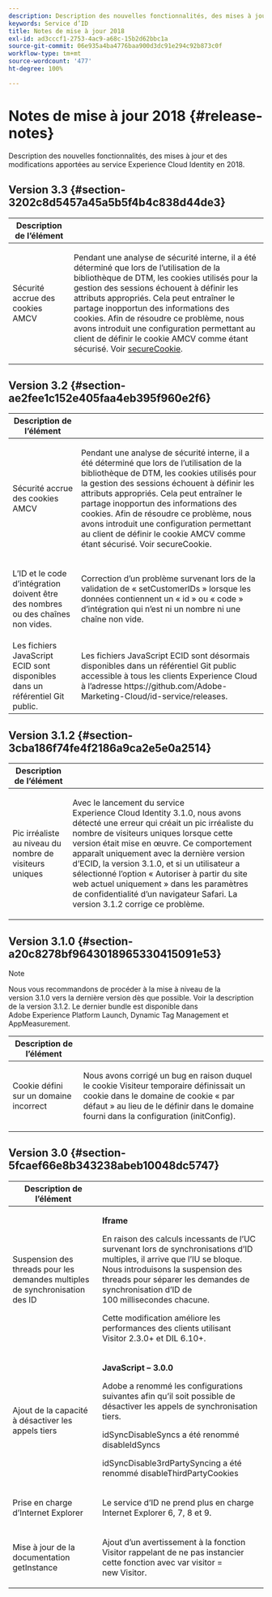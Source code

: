 ```yaml
---
description: Description des nouvelles fonctionnalités, des mises à jour et des modifications apportées au service Experience Cloud Identity en 2018.
keywords: Service d’ID
title: Notes de mise à jour 2018
exl-id: ad3cccf1-2753-4ac9-a68c-15b2d62bbc1a
source-git-commit: 06e935a4ba4776baa900d3dc91e294c92b873c0f
workflow-type: tm+mt
source-wordcount: '477'
ht-degree: 100%

---
```


# Notes de mise à jour 2018 {#release-notes}

Description des nouvelles fonctionnalités, des mises à jour et des modifications apportées au service Experience Cloud Identity en 2018.

## Version 3.3 {#section-3202c8d5457a45a5b5f4b4c838d44de3}

<table id="table_201417BD540E4EE69911AABE9BF77509"> 
 <thead> 
  <tr> 
   <th colname="col1" class="entry"> Description de l’élément </th> 
   <th colname="col2" class="entry"> </th> 
  </tr>
 </thead>
 <tbody> 
  <tr> 
   <td colname="col1"> <p>Sécurité accrue des cookies AMCV </p> </td> 
   <td colname="col2"> <p>Pendant une analyse de sécurité interne, il a été déterminé que lors de l’utilisation de la bibliothèque de DTM, les cookies utilisés pour la gestion des sessions échouent à définir les attributs appropriés. Cela peut entraîner le partage inopportun des informations des cookies. Afin de résoudre ce problème, nous avons introduit une configuration permettant au client de définir le cookie AMCV comme étant sécurisé. Voir <a href="/help/library/function-vars/securecookie.md" format="https" scope="external">secureCookie</a>. </p> </td> 
  </tr> 
 </tbody> 
</table>

## Version 3.2 {#section-ae2fee1c152e405faa4eb395f960e2f6}

<table id="table_6546F5C74E4742E4B5E9793BCEAB66FA"> 
 <thead> 
  <tr> 
   <th colname="col1" class="entry"> Description de l’élément </th> 
   <th colname="col2" class="entry"> </th> 
  </tr>
 </thead>
 <tbody> 
  <tr> 
   <td colname="col1"> <p>Sécurité accrue des cookies AMCV </p> </td> 
   <td colname="col2"> <p>Pendant une analyse de sécurité interne, il a été déterminé que lors de l’utilisation de la bibliothèque de DTM, les cookies utilisés pour la gestion des sessions échouent à définir les attributs appropriés. Cela peut entraîner le partage inopportun des informations des cookies. Afin de résoudre ce problème, nous avons introduit une configuration permettant au client de définir le cookie AMCV comme étant sécurisé. Voir secureCookie. </p> </td> 
  </tr> 
  <tr> 
   <td colname="col1"> <p>L’ID et le code d’intégration doivent être des nombres ou des chaînes non vides. </p> </td> 
   <td colname="col2"> <p>Correction d’un problème survenant lors de la validation de « setCustomerIDs » lorsque les données contiennent un « id » ou « code » d’intégration qui n’est ni un nombre ni une chaîne non vide. </p> </td> 
  </tr> 
  <tr> 
   <td colname="col1"> Les fichiers JavaScript ECID sont disponibles dans un référentiel Git public. </td> 
   <td colname="col2"> Les fichiers JavaScript ECID sont désormais disponibles dans un référentiel Git public accessible à tous les clients Experience Cloud à l’adresse https://github.com/Adobe-Marketing-Cloud/id-service/releases. </td> 
  </tr> 
 </tbody> 
</table>

## Version 3.1.2 {#section-3cba186f74fe4f2186a9ca2e5e0a2514}

<table id="table_9FA4E20C996746A2A4219C9A0F759AD1"> 
 <thead> 
  <tr> 
   <th colname="col1" class="entry"> Description de l’élément </th> 
   <th colname="col2" class="entry"> </th> 
  </tr>
 </thead>
 <tbody> 
  <tr> 
   <td colname="col1"> <p>Pic irréaliste au niveau du nombre de visiteurs uniques </p> </td> 
   <td colname="col2"> <p>Avec le lancement du service Experience Cloud Identity 3.1.0, nous avons détecté une erreur qui créait un pic irréaliste du nombre de visiteurs uniques lorsque cette version était mise en œuvre. Ce comportement apparaît uniquement avec la dernière version d’ECID, la version 3.1.0, et si un utilisateur a sélectionné l’option « Autoriser à partir du site web actuel uniquement » dans les paramètres de confidentialité d’un navigateur Safari. La version 3.1.2 corrige ce problème. </p> </td> 
  </tr> 
 </tbody> 
</table>

## Version 3.1.0 {#section-a20c8278bf9643018965330415091e53}

>[!NOTE]
>
>Nous vous recommandons de procéder à la mise à niveau de la version 3.1.0 vers la dernière version dès que possible. Voir la description de la version 3.1.2. Le dernier bundle est disponible dans Adobe Experience Platform Launch, Dynamic Tag Management et AppMeasurement.

<table id="table_512039AFC4D34038B8F116B71EEEE7F6"> 
 <thead> 
  <tr> 
   <th colname="col1" class="entry"> Description de l’élément </th> 
   <th colname="col2" class="entry"> </th> 
  </tr>
 </thead>
 <tbody> 
  <tr> 
   <td colname="col1"> <p>Cookie défini sur un domaine incorrect </p> </td> 
   <td colname="col2"> <p>Nous avons corrigé un bug en raison duquel le cookie Visiteur temporaire définissait un cookie dans le domaine de cookie « par défaut » au lieu de le définir dans le domaine fourni dans la configuration (initConfig). </p> </td> 
  </tr> 
 </tbody> 
</table>

## Version 3.0 {#section-5fcaef66e8b343238abeb10048dc5747}

<table id="table_7E9224D6CC924A2DB5119171C9DC5443"> 
 <thead> 
  <tr> 
   <th colname="col1" class="entry"> Description de l’élément </th> 
   <th colname="col2" class="entry"> </th> 
  </tr>
 </thead>
 <tbody> 
  <tr> 
   <td colname="col1"> <p>Suspension des threads pour les demandes multiples de synchronisation des ID </p> </td> 
   <td colname="col2"> <p><b>Iframe</b> </p> <p>En raison des calculs incessants de l’UC survenant lors de synchronisations d’ID multiples, il arrive que l’IU se bloque. Nous introduisons la suspension des threads pour séparer les demandes de synchronisation d’ID de 100 millisecondes chacune. </p> <p>Cette modification améliore les performances des clients utilisant Visitor 2.3.0+ et DIL 6.10+. </p> </td> 
  </tr> 
  <tr> 
   <td colname="col1"> Ajout de la capacité à désactiver les appels tiers </td> 
   <td colname="col2"> <p><b>JavaScript – 3.0.0</b> </p> <p>Adobe a renommé les configurations suivantes afin qu’il soit possible de désactiver les appels de synchronisation tiers. </p> <p>idSyncDisableSyncs a été renommé disableIdSyncs </p> <p>idSyncDisable3rdPartySyncing a été renommé disableThirdPartyCookies </p> </td> 
  </tr> 
  <tr> 
   <td colname="col1"> <p>Prise en charge d’Internet Explorer </p> </td> 
   <td colname="col2"> <p>Le service d’ID ne prend plus en charge Internet Explorer 6, 7, 8 et 9. </p> </td> 
  </tr> 
  <tr> 
   <td colname="col1"> <p>Mise à jour de la documentation getInstance </p> </td> 
   <td colname="col2"> <p>Ajout d’un avertissement à la fonction Visitor rappelant de ne pas instancier cette fonction avec var visitor = new Visitor. </p> </td> 
  </tr> 
 </tbody> 
</table>
